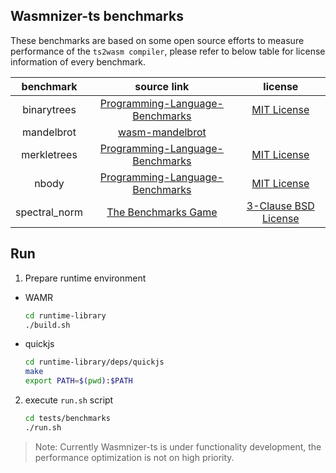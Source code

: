 ## Wasmnizer-ts benchmarks

These benchmarks are based on some open source efforts to measure performance of the `ts2wasm compiler`, please refer to below table for license information of every benchmark.

|  benchmark  |  source link  |   license   |
|  :-----:  |  :-----:  | :-----:  |
| binarytrees | [Programming-Language-Benchmarks](https://github.com/hanabi1224/Programming-Language-Benchmarks/blob/main/bench/algorithm/binarytrees/1.ts) | [MIT License](./MIT_LICENSE.txt) |
| mandelbrot | [wasm-mandelbrot](https://github.com/ColinEberhardt/wasm-mandelbrot/blob/master/assemblyscript/mandelbrot.ts) | |
| merkletrees | [Programming-Language-Benchmarks](https://github.com/hanabi1224/Programming-Language-Benchmarks/blob/main/bench/algorithm/merkletrees/1.ts) | [MIT License](./MIT_LICENSE.txt) |
| nbody | [Programming-Language-Benchmarks](https://github.com/hanabi1224/Programming-Language-Benchmarks/blob/main/bench/algorithm/nbody/6.ts) | [MIT License](./MIT_LICENSE.txt) |
| spectral_norm | [The Benchmarks Game](https://benchmarksgame-team.pages.debian.net/benchmarksgame/program/spectralnorm-typescript-1.html) | [3-Clause BSD License](./BSD_LICENSE.txt) |

## Run

1. Prepare runtime environment

- WAMR

    ``` bash
    cd runtime-library
    ./build.sh
    ```

- quickjs

    ``` bash
    cd runtime-library/deps/quickjs
    make
    export PATH=$(pwd):$PATH
    ```

2. execute `run.sh` script

    ``` bash
    cd tests/benchmarks
    ./run.sh
    ```

> Note: Currently Wasmnizer-ts is under functionality development, the performance optimization is not on high priority.

